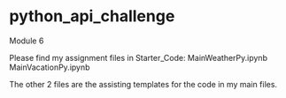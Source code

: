 # python_api_challenge
Module 6

Please find my assignment files in Starter_Code:
MainWeatherPy.ipynb
MainVacationPy.ipynb

The other 2 files are the assisting templates for the code in my main files.

